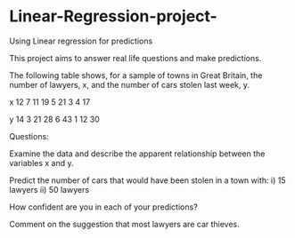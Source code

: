 # Linear-Regression-project-
Using Linear regression for predictions

This project aims to answer real life questions and make predictions.

The following table shows, for a sample of towns in Great Britain, the number of lawyers, x, and the number of cars stolen last week, y.

x	12	7	11	19	5	21	3	4	17

y	14	3	21	28	6	43	1	12	30

Questions:

Examine the data and describe the apparent relationship between the variables x and y.

Predict the number of cars that would have been stolen in a town with:
i) 15 lawyers
ii) 50 lawyers

How confident are you in each of your predictions?

Comment on the suggestion that most lawyers are car thieves.


